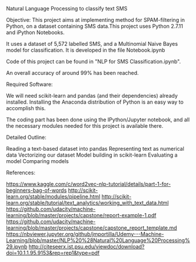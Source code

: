 Natural Language Processing to classify text SMS

Objective:
This project aims at implementing method for SPAM-filtering in Python, on a dataset containing SMS data.This project uses Python 2.7.11 and iPython Notebooks.

It uses a dataset of 5,572 labelled SMS, and a Multinomial Naive Bayes model for classification. It is developed in the file Notebook.ipynb

Code of this project can be found in "NLP for SMS Classification.ipynb".

An overall accuracy of around 99% has been reached.

Required Software:

We will need scikit-learn and pandas (and their dependencies) already installed. Installing the Anaconda distribution of Python is an easy way to accomplish this.

The coding part has been done using the IPython/Jupyter notebook, and all the necessary modules needed for this project is available there.

Detailed Outline:

Reading a text-based dataset into pandas
Representing text as numerical data
Vectorizing our dataset
Model building in scikit-learn
Evaluating a model
Comparing models

References:

https://www.kaggle.com/c/word2vec-nlp-tutorial/details/part-1-for-beginners-bag-of-words
http://scikit-learn.org/stable/modules/pipeline.html
http://scikit-learn.org/stable/tutorial/text_analytics/working_with_text_data.html
https://github.com/udacity/machine-learning/blob/master/projects/capstone/report-example-1.pdf
https://github.com/udacity/machine-learning/blob/master/projects/capstone/capstone_report_template.md
https://nbviewer.jupyter.org/github/jmportilla/Udemy---Machine-Learning/blob/master/NLP%20%28Natural%20Language%20Processing%29.ipynb
http://citeseerx.ist.psu.edu/viewdoc/download?doi=10.1.1.95.9153&rep=rep1&type=pdf

